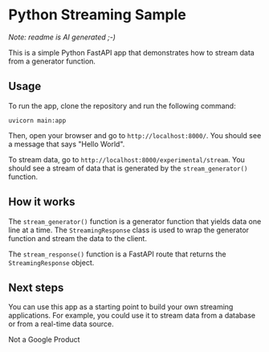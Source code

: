# Python Streaming Sample

_Note: readme is AI generated ;-)_

This is a simple Python FastAPI app that demonstrates how to stream data from a generator function.

## Usage

To run the app, clone the repository and run the following command:

    uvicorn main:app

Then, open your browser and go to `http://localhost:8000/`. You should see a message that says "Hello World".

To stream data, go to `http://localhost:8000/experimental/stream`. You should see a stream of data that is generated by the `stream_generator()` function.

## How it works

The `stream_generator()` function is a generator function that yields data one line at a time. The `StreamingResponse` class is used to wrap the generator function and stream the data to the client.

The `stream_response()` function is a FastAPI route that returns the `StreamingResponse` object.

## Next steps

You can use this app as a starting point to build your own streaming applications. For example, you could use it to stream data from a database or from a real-time data source.


Not a Google Product